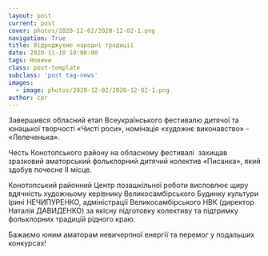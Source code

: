 ```yaml
---
layout: post
current: post
cover: photos/2020-12-02/2020-12-02-1.png
navigation: True
title: Відроджуємо народні традиції
date: 2020-11-18 10:00:00
tags: Новини
class: post-template
subclass: 'post tag-news'
images:
  - image: photos/2020-12-02/2020-12-02-1.png
author: cpr
---
```


Завершився обласний етап Всеукраїнського фестивалю дитячої та юнацької творчості «Чисті роси», номінація «художнє виконавство»  - «Лелеченька».

Честь Конотопського району на обласному фестивалі  захищав зразковий аматорський фольклорний дитячий колектив «Писанка», який здобув почесне ІІ місце.

Конотопський районний Центр позашкільної роботи  висловлює щиру вдячність художньому керівнику Великосамбірського Будинку культури Ірині НЕЧИПУРЕНКО, адміністрації Великосамбірського НВК (директор Наталія ДАВИДЕНКО) за якісну підготовку колективу та підтримку фольклорних традицій рідного краю.        

Бажаємо юним аматорам невичерпної енергії та перемог у подальших конкурсах!
